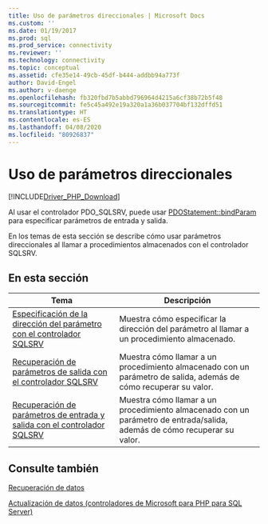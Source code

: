 ```yaml
---
title: Uso de parámetros direccionales | Microsoft Docs
ms.custom: ''
ms.date: 01/19/2017
ms.prod: sql
ms.prod_service: connectivity
ms.reviewer: ''
ms.technology: connectivity
ms.topic: conceptual
ms.assetid: cfe35e14-49cb-45df-b444-addbb94a773f
author: David-Engel
ms.author: v-daenge
ms.openlocfilehash: fb320fbd7b5abbd796964d4215a6cf38b72b5f48
ms.sourcegitcommit: fe5c45a492e19a320a1a36b037704bf132dffd51
ms.translationtype: HT
ms.contentlocale: es-ES
ms.lasthandoff: 04/08/2020
ms.locfileid: "80926837"
---
```

# <a name="using-directional-parameters"></a>Uso de parámetros direccionales
[!INCLUDE[Driver_PHP_Download](../../includes/driver_php_download.md)]

Al usar el controlador PDO_SQLSRV, puede usar [PDOStatement::bindParam](../../connect/php/pdostatement-bindparam.md) para especificar parámetros de entrada y salida.  
  
En los temas de esta sección se describe cómo usar parámetros direccionales al llamar a procedimientos almacenados con el controlador SQLSRV.  
  
## <a name="in-this-section"></a>En esta sección  
  
|Tema|Descripción|  
|---------|---------------|  
|[Especificación de la dirección del parámetro con el controlador SQLSRV](../../connect/php/how-to-specify-parameter-direction-using-the-sqlsrv-driver.md)|Muestra cómo especificar la dirección del parámetro al llamar a un procedimiento almacenado.|  
|[Recuperación de parámetros de salida con el controlador SQLSRV](../../connect/php/how-to-retrieve-output-parameters-using-the-sqlsrv-driver.md)|Muestra cómo llamar a un procedimiento almacenado con un parámetro de salida, además de cómo recuperar su valor.|  
|[Recuperación de parámetros de entrada y salida con el controlador SQLSRV](../../connect/php/how-to-retrieve-input-and-output-parameters-using-the-sqlsrv-driver.md)|Muestra cómo llamar a un procedimiento almacenado con un parámetro de entrada/salida, además de cómo recuperar su valor.|  
  
## <a name="see-also"></a>Consulte también  
[Recuperación de datos](../../connect/php/retrieving-data.md)  

[Actualización de datos &#40;controladores de Microsoft para PHP para SQL Server&#41;](../../connect/php/updating-data-microsoft-drivers-for-php-for-sql-server.md)  
  
